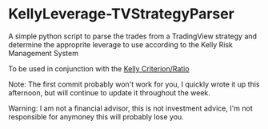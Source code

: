 # KellyLeverage-TVStrategyParser
A simple python script to parse the trades from a TradingView strategy and determine the approprite leverage to use according to the Kelly Risk Management System

To be used in conjunction with the [Kelly Criterion/Ratio](https://www.tradingview.com/script/bnpAXRtm-Kelly-Ratio/)

Note: The first commit probably won't work for you, I quickly wrote it up this afternoon, but will continue to update it throughout the week.

Warning: I am not a financial advisor, this is not investment advice, I'm not responsible for anymoney this will probably lose you.
